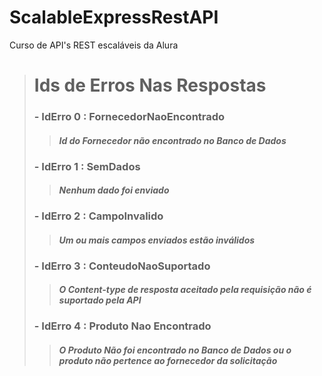 # ScalableExpressRestAPI

Curso de API's REST escaláveis da Alura

> # Ids de Erros Nas Respostas
> ### - IdErro 0 : FornecedorNaoEncontrado
>> #### *Id do Fornecedor não encontrado no Banco de Dados*
> 
> ### - IdErro 1 : SemDados
>> #### *Nenhum dado foi enviado*
> 
> ### - IdErro 2 : CampoInvalido
>> #### *Um ou mais campos enviados estão inválidos*
> 
> ### - IdErro 3 : ConteudoNaoSuportado
>> #### *O **Content-type** de resposta aceitado pela requisição não é suportado pela API*
> 
> ### - IdErro 4 : Produto Nao Encontrado
>> #### *O Produto Não foi encontrado no Banco de Dados ou o produto não pertence ao fornecedor da solicitação*